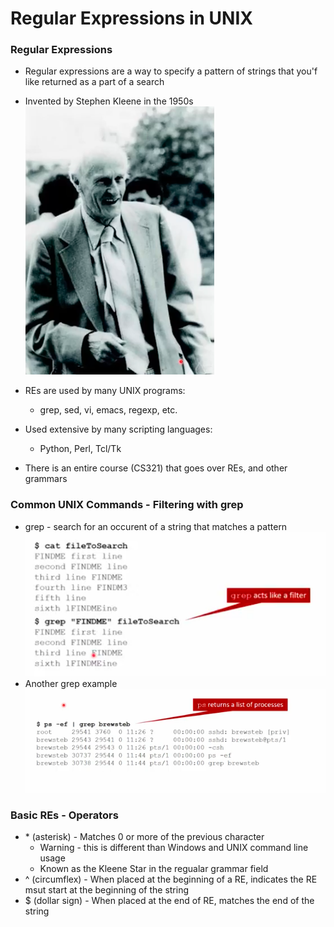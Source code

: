 # Regular Expressions in UNIX

### Regular Expressions
* Regular expressions are a way to specify a pattern of strings that you'f like returned as a part of a search
* Invented by Stephen Kleene in the 1950s  
![Stephen Kleene](/notes/images/image02.png)

* REs are used by many UNIX programs:
  * grep, sed, vi, emacs, regexp, etc.
* Used extensive by many scripting languages:
  * Python, Perl, Tcl/Tk
* There is an entire course (CS321) that goes over REs, and other grammars

### Common UNIX Commands - Filtering with grep
* grep - search for an occurent of a string that matches a pattern
![grep](/notes/images/image03.png)
* Another grep example   
![grep](/notes/images/image04.png)

### Basic REs - Operators
* \* (asterisk) - Matches 0 or more of the previous character
  * Warning - this is different than Windows and UNIX command line usage
  * Known as the Kleene Star in the regualar grammar field
* ^ (circumflex) - When placed at the beginning of a RE, indicates the RE msut start at the beginning of the string
* $ (dollar sign) - When placed at the end of RE, matches the end of the string



